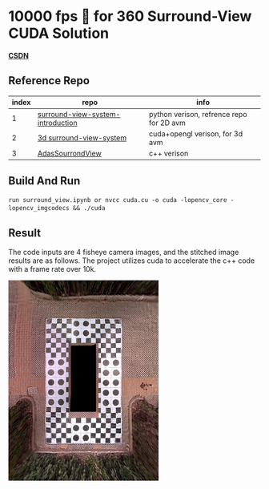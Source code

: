 # 10000 fps 🚀 for 360 Surround-View CUDA Solution

**[CSDN](https://blog.csdn.net/zyy_1278735167/article/details/133716840?spm=1001.2014.3001.5502)**

## Reference Repo

|index|repo|info|
|----|----|----|
|1|[surround-view-system-introduction](https://github.com/neozhaoliang/surround-view-system-introduction)|python verison, refrence repo for 2D avm|
|2|[3d surround-view-system](https://github.com/SokratG/Surround-View)|cuda+opengl verison, for 3d avm|
|3|[AdasSourrondView](https://github.com/JokerEyeAdas/AdasSourrondView)|c++ verison|

## Build And Run
```
run surround_view.ipynb or nvcc cuda.cu -o cuda -lopencv_core -lopencv_imgcodecs && ./cuda
```
## Result
The code inputs are 4 fisheye camera images, and the stitched image results are as follows. The project utilizes cuda to accelerate the c++ code with a frame rate over 10k.

<img src="./surround.jpg" width="300">
